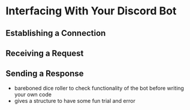 # Interfacing With Your Discord Bot
## Establishing a Connection
## Receiving a Request
## Sending a Response
- bareboned dice roller to check functionality of the bot before writing your own code
- gives a structure to have some fun trial and error 